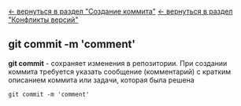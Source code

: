 [<- вернуться в раздел "Создание коммита"](./create_commit.md)
[<- вернуться в раздел "Конфликты версий"](./version_conflict.md)

## git commit  -m 'comment'

**git commit** - сохраняет изменения в репозитории. При создании коммита требуется указать сообщение (комментарий) с кратким описанием коммита или задачи, которая была решена

```bash=
git commit -m 'comment'
```